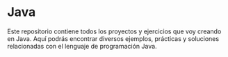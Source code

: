 # Java
Este repositorio contiene todos los proyectos y ejercicios que voy creando en Java. Aquí podrás encontrar diversos ejemplos, prácticas y soluciones relacionadas con el lenguaje de programación Java.
